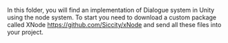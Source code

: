 In this folder, you will find an implementation of Dialogue system in Unity using the node system. To start you need to download a custom package called XNode https://github.com/Siccity/xNode and send all these files into your project.
